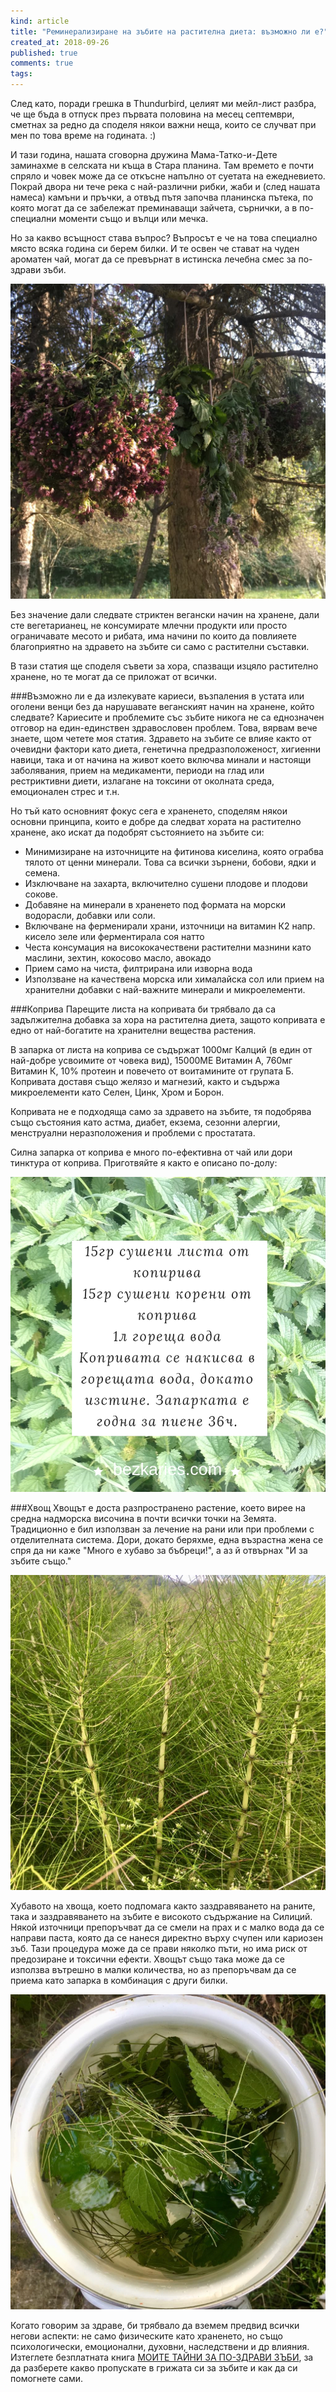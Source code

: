```yaml
---
kind: article
title: "Реминерализиране на зъбите на растителна диета: възможно ли е?"
created_at: 2018-09-26
published: true
comments: true
tags:
--- 
```

След като, поради грешка в Thundurbird, целият ми мейл-лист разбра, че ще бъда в отпуск през първата половина на месец септември, сметнах за редно да споделя някои важни неща, които се случват при мен по това време на годината. :)

И тази година, нашата сговорна дружина Мама-Татко-и-Дете заминахме в селската ни къща в Стара планина. Там времето е почти спряло и човек може да се откъсне напълно от суетата на ежедневието. Покрай двора ни тече река с най-различни рибки, жаби и (след нашата намеса) камъни и пръчки, а отвъд пътя започва планинска пътека, по която могат да се забележат преминаващи зайчета, сърнички, а в по-специални моменти също и вълци или мечка.

Но за какво всъщност става въпрос? Въпросът е че на това специално място всяка година си берем билки. И те освен че стават на чуден ароматен чай, могат да се превърнат в истинска лечебна смес за по-здрави зъби.

![herbs1](/images/posts/herbs1.jpg)

<!-- more -->

Без значение дали следвате стриктен вегански начин на хранене, дали сте вегетарианец, не консумирате млечни продукти или просто ограничавате месото и рибата, има начини по които да повлияете благоприятно на здравето на зъбите си само с растителни съставки.

В тази статия ще споделя съвети за хора, спазващи изцяло растително хранене, но те могат да се приложат от всички.

###Възможно ли е да излекувате кариеси, възпаления в устата или оголени венци без да нарушавате веганският начин на хранене, който следвате?
Кариесите и проблемите със зъбите никога не са еднозначен отговор на един-единствен здравословен проблем. Това, вярвам вече знаете, щом четете моя статия.
Здравето на зъбите се влияе както от очевидни фактори като диета, генетична предразположеност, хигиенни навици, така и от начина на живот което включва минали и настоящи заболявания, прием на медикаменти, периоди на глад или рестриктивни диети, излагане на токсини от околната среда, емоционален стрес и т.н.

Но тъй като основният фокус сега е храненето, споделям някои основни принципа, които е добре да следват хората на растително хранене, ако искат да подобрят състоянието на зъбите си:<br />
- Минимизиране на източниците на фитинова киселина, която ограбва тялото от ценни минерали. Това са всички зърнени, бобови, ядки и семена.<br />
- Изключване на захарта, включително сушени плодове и плодови сокове.<br />
- Добавяне на минерали в храненето под формата на морски водорасли, добавки или соли.<br />
- Включване на ферменирали храни, източници на витамин К2 напр. кисело зеле или ферментирала соя натто<br />
- Честа консумация на висококачествени растителни мазнини като маслини, зехтин, кокосово масло, авокадо<br />
- Прием само на чиста, филтрирана или изворна вода<br />
- Използване на качествена морска или хималайска сол или прием на хранителни добавки с най-важните минерали и микроелементи.

###Коприва
Парещите листа на копривата би трябвало да са задължителна добавка за хора на растителна диета, защото копривата е едно от най-богатите на хранителни вещества растения.

В запарка от листа на коприва се съдържат 1000мг Калций (в един от най-добре усвоимите от човека вид), 15000МЕ Витамин А, 760мг Витамин К, 10% протеин и повечето от воитамините от групата Б. Копривата доставя също желязо и магнезий, както и съдържа микроелементи като Селен, Цинк, Хром и Борон.

Копривата не е подходяща само за здравето на зъбите, тя подобрява също състояния като астма, диабет, екзема, сезонни алергии, менструални неразположения и проблеми с простатата.

Силна запарка от коприва е много по-ефективна от чай или дори тинктура от коприва. Приготвяйте я както е описано по-долу:

![herbs3](/images/posts/herbs3.jpg)

###Хвощ
Хвощът е доста разпространено растение, което вирее на средна надморска височина в почти всички точки на Земята. Традиционно е бил използван за лечение на рани или при проблеми с отделителната система. Дори, докато беряхме, една възрастна жена се спря да ни каже "Много е хубаво за бъбреци!", а аз й отвърнах "И за зъбите също."

![herbs4](/images/posts/herbs4.jpg)

Хубавото на хвоща, което подпомага както заздравяването на раните, така и заздравяването на зъбите е високото съдържание на Силиций. Някой източници препоръчват да се смели на прах и с малко вода да се направи паста, която да се нанеся директно върху счупен или кариозен зъб. Тази процедура може да се прави няколко пъти, но има риск от предозиране и токсични ефекти. Хвощът също така може да се използва вътрешно в малки количества, но аз препоръчвам да се приема като запарка в комбинация с други билки.

![herbs5](/images/posts/herbs5.jpg)

Когато говорим за здраве, би трябвало да вземем предвид всички негови аспекти: не само физическите като храненето, но също психологически, емоционални, духовни, наследствени и др влияния. 
Изтеглете безплатната книга [МОИТЕ ТАЙНИ ЗА ПО-ЗДРАВИ ЗЪБИ](http://www.bezkaries.com/books/), за да разберете какво пропускате в грижата си за зъбите и как да си помогнете сами.



